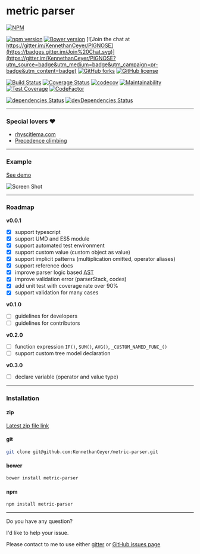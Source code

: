 # metric parser

[![NPM](https://nodei.co/npm/metric-parser.png)](https://nodei.co/npm/metric-parser/)

[![npm version](https://badge.fury.io/js/metric-parser.svg)](https://badge.fury.io/js/metric-parser) [![Bower version](https://badge.fury.io/bo/metric-parser.svg)](https://badge.fury.io/bo/metric-parser) [![Join the chat at https://gitter.im/KennethanCeyer/PIGNOSE](https://badges.gitter.im/Join%20Chat.svg)](https://gitter.im/KennethanCeyer/PIGNOSE?utm_source=badge&utm_medium=badge&utm_campaign=pr-badge&utm_content=badge) [![GitHub forks](https://img.shields.io/github/forks/KennethanCeyer/metric-parser.svg)](https://github.com/KennethanCeyer/metric-parser/network) [![GitHub license](https://img.shields.io/github/license/KennethanCeyer/metric-parser.svg)](https://github.com/KennethanCeyer/metric-parser/blob/master/LICENSE)

[![Build Status](https://travis-ci.org/KennethanCeyer/metric-parser.svg?branch=master)](https://travis-ci.org/KennethanCeyer/metric-parser) [![Coverage Status](https://coveralls.io/repos/github/KennethanCeyer/metric-parser/badge.svg)](https://coveralls.io/github/KennethanCeyer/metric-parser) [![codecov](https://codecov.io/gh/KennethanCeyer/metric-parser/branch/master/graph/badge.svg)](https://codecov.io/gh/KennethanCeyer/metric-parser) [![Maintainability](https://api.codeclimate.com/v1/badges/c69ae53f077a68618867/maintainability)](https://codeclimate.com/github/KennethanCeyer/metric-parser/maintainability) [![Test Coverage](https://api.codeclimate.com/v1/badges/c69ae53f077a68618867/test_coverage)](https://codeclimate.com/github/KennethanCeyer/metric-parser/test_coverage) [![CodeFactor](https://www.codefactor.io/repository/github/kennethanceyer/metric-parser/badge)](https://www.codefactor.io/repository/github/kennethanceyer/metric-parser)

[![dependencies Status](https://david-dm.org/KennethanCeyer/metric-parser/status.svg)](https://david-dm.org/KennethanCeyer/metric-parser) [![devDependencies Status](https://david-dm.org/KennethanCeyer/metric-parser/dev-status.svg)](https://david-dm.org/KennethanCeyer/metric-parser?type=dev)

----

### Special lovers :heart:

- [rhyscitlema.com](http://rhyscitlema.com/algorithms/expression-parsing-algorithm)
- [Precedence climbing](http://www.engr.mun.ca/~theo/Misc/exp_parsing.htm#climbing)

----

### Example

[See demo](http://www.pigno.se/barn/PIGNOSE-FormulaParser/)

![Screen Shot](http://www.pigno.se/barn/PIGNOSE-FormulaParser/demo/img/screenshot_main.png)

----

### Roadmap

**v0.0.1**

- [x] support typescript
- [x] support UMD and ES5 module
- [x] support automated test environment
- [x] support custom value (custom object as value)
- [x] support implicit patterns (multiplication omitted, operator aliases)
- [x] support reference docs
- [x] improve parser logic based [AST](https://en.wikipedia.org/wiki/Abstract_syntax_tree)
- [x] improve validation error (parserStack, codes)
- [x] add unit test with coverage rate over 90%
- [x] support validation for many cases

**v0.1.0**

- [ ] guidelines for developers
- [ ] guidelines for contributors

**v0.2.0**

- [ ] function expression `IF()`, `SUM()`, `AVG()`, `_CUSTOM_NAMED_FUNC_()`
- [ ] support custom tree model declaration

**v0.3.0**

- [ ] declare variable (operator and value type)

----

### Installation

#### zip

[Latest zip file link](https://github.com/KennethanCeyer/metric-parser/archive/master.zip)

#### git

```bash
git clone git@github.com:KennethanCeyer/metric-parser.git
```

#### bower

```bash
bower install metric-parser
```

#### npm

```bash
npm install metric-parser
```

----

Do you have any question?

I'd like to help your issue.

Please contact to me to use either [gitter](https://gitter.im/KennethanCeyer/PIGNOSE) or [GitHub issues page](https://github.com/KennethanCeyer/metric-parser/issues)
